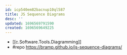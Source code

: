 ```yaml
---
id: icp540em82bacnup10ql587
title: JS Sequence Diagrams
desc: ''
updated: 1696569791590
created: 1696569649225
---
```


- [[c.Software.Tools.Diagramming]]
- #repo https://bramp.github.io/js-sequence-diagrams/